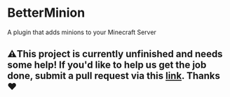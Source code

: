 # BetterMinion
A plugin that adds minions to your Minecraft Server

## ⚠️This project is currently **unfinished** and needs some help! If you'd like to help us get the job done, submit a pull request via this [link](https://github.com/Mcbeany/BetterMinion/pulls). Thanks❤️
